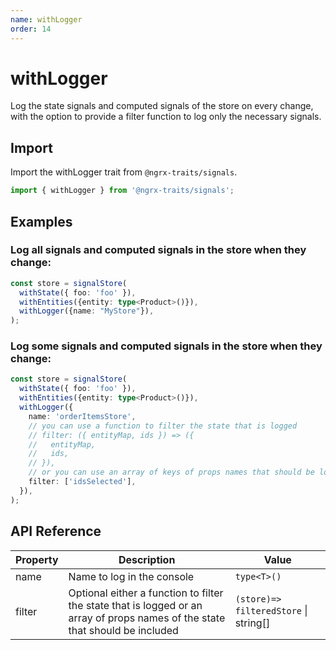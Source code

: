 ```yaml
---
name: withLogger 
order: 14
---
```


# withLogger

Log the state signals and computed signals of the store on every change, with the option to provide a filter function to log only the necessary signals.

## Import

Import the withLogger trait from `@ngrx-traits/signals`.

```ts
import { withLogger } from '@ngrx-traits/signals';
```

## Examples

### Log all signals and computed signals in the store when they change:

```typescript
const store = signalStore(
  withState({ foo: 'foo' }),
  withEntities({entity: type<Product>()}),
  withLogger({name: "MyStore"}),
);
```

### Log some signals and computed signals in the store when they change:

```typescript
const store = signalStore(
  withState({ foo: 'foo' }),
  withEntities({entity: type<Product>()}),
  withLogger({
    name: 'orderItemsStore',
    // you can use a function to filter the state that is logged
    // filter: ({ entityMap, ids }) => ({
    //   entityMap,
    //   ids,
    // }),
    // or you can use an array of keys of props names that should be logged
    filter: ['idsSelected'],
  }),
);
```

## API Reference

| Property     | Description                                                                                                                   | Value                                 |
|--------------|-------------------------------------------------------------------------------------------------------------------------------|---------------------------------------|
| name         | Name to log in the console                                                                                                    | `type<T>()`                           |
| filter       | Optional either a function to filter the state that is logged or an array of props names of the state that should be included | `(store)=> filteredStore` \| string[] |
